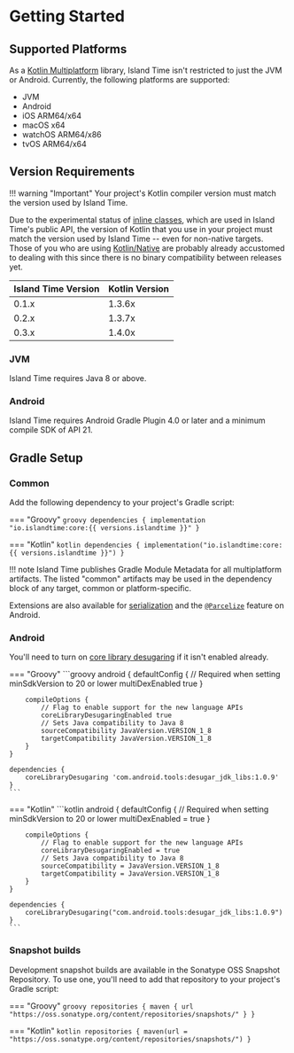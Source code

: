 # Getting Started

## Supported Platforms

As a [Kotlin Multiplatform](https://kotlinlang.org/docs/reference/multiplatform.html) library, Island Time isn't restricted to just the JVM or Android. Currently, the following platforms are supported:

- JVM
- Android
- iOS ARM64/x64
- macOS x64
- watchOS ARM64/x86
- tvOS ARM64/x64

## Version Requirements

!!! warning "Important"
    Your project's Kotlin compiler version must match the version used by Island Time.

Due to the experimental status of [inline classes](https://kotlinlang.org/docs/reference/inline-classes.html), which are used in Island Time's public API, the version of Kotlin that you use in your project must match the version used by Island Time -- even for non-native targets. Those of you who are using [Kotlin/Native](https://kotlinlang.org/docs/reference/native-overview.html) are probably already accustomed to dealing with this since there is no binary compatibility between releases yet.

| Island Time Version | Kotlin Version |
| --- | --- |
| 0.1.x | 1.3.6x |
| 0.2.x | 1.3.7x |
| 0.3.x | 1.4.0x |

### JVM

Island Time requires Java 8 or above.

### Android

Island Time requires Android Gradle Plugin 4.0 or later and a minimum compile SDK of API 21.

## Gradle Setup

### Common

Add the following dependency to your project's Gradle script:

=== "Groovy"
    ```groovy
    dependencies {
        implementation "io.islandtime:core:{{ versions.islandtime }}"
    }
    ```

=== "Kotlin"
    ```kotlin
    dependencies {
        implementation("io.islandtime:core:{{ versions.islandtime }}")
    }
    ```

!!! note
    Island Time publishes Gradle Module Metadata for all multiplatform artifacts. The listed "common" artifacts may be used in the dependency block of any target, common or platform-specific.

Extensions are also available for [serialization](extensions/serialization.md) and the [`@Parcelize`](extensions/parcelize.md) feature on Android.

### Android

You'll need to turn on [core library desugaring](https://developer.android.com/studio/preview/features#j8-desugar) if it isn't enabled already.

=== "Groovy"
    ```groovy
    android {
        defaultConfig {
            // Required when setting minSdkVersion to 20 or lower
            multiDexEnabled true
        }

        compileOptions {
            // Flag to enable support for the new language APIs
            coreLibraryDesugaringEnabled true
            // Sets Java compatibility to Java 8
            sourceCompatibility JavaVersion.VERSION_1_8
            targetCompatibility JavaVersion.VERSION_1_8
        }
    }

    dependencies {
        coreLibraryDesugaring 'com.android.tools:desugar_jdk_libs:1.0.9'
    }
    ```

=== "Kotlin"
    ```kotlin
    android {
        defaultConfig {
            // Required when setting minSdkVersion to 20 or lower
            multiDexEnabled = true
        }

        compileOptions {
            // Flag to enable support for the new language APIs
            coreLibraryDesugaringEnabled = true
            // Sets Java compatibility to Java 8
            sourceCompatibility = JavaVersion.VERSION_1_8
            targetCompatibility = JavaVersion.VERSION_1_8
        }
    }

    dependencies {
        coreLibraryDesugaring("com.android.tools:desugar_jdk_libs:1.0.9")
    }
    ```

### Snapshot builds

Development snapshot builds are available in the Sonatype OSS Snapshot Repository. To use one, you'll need to add that repository to your project's Gradle script:

=== "Groovy"
    ```groovy
    repositories {
        maven { url "https://oss.sonatype.org/content/repositories/snapshots/" }
    }
    ```

=== "Kotlin"
    ```kotlin
    repositories {
        maven(url = "https://oss.sonatype.org/content/repositories/snapshots/")
    }
    ```